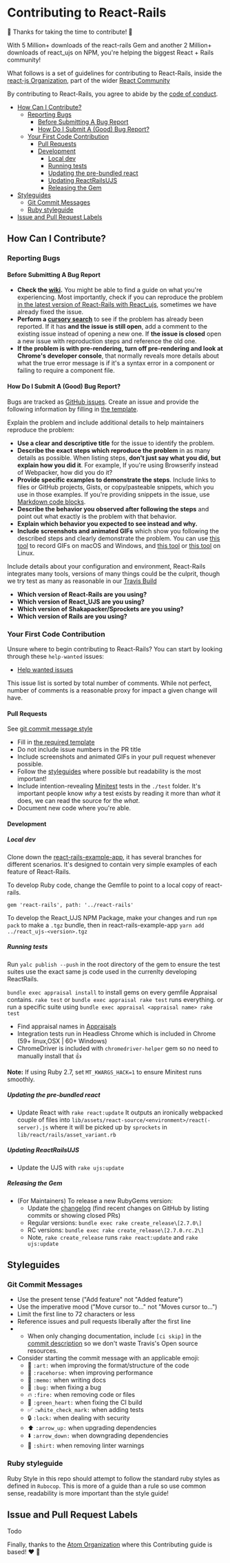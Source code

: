 # Contributing to React-Rails

🎉 Thanks for taking the time to contribute! 🎉

With 5 Million+ downloads of the react-rails Gem and another 2 Million+ downloads of react_ujs on NPM, you're helping the biggest React + Rails community!

What follows is a set of guidelines for contributing to React-Rails, inside the [react-js Organization](https://github.com/reactjs), part of the wider [React Community](https://reactcommunity.org/)

By contributing to React-Rails, you agree to abide by the [code of conduct](https://github.com/reactjs/react-rails/blob/main/CODE_OF_CONDUCT.md).

<!-- START doctoc generated TOC please keep comment here to allow auto update -->
<!-- DON'T EDIT THIS SECTION, INSTEAD RE-RUN doctoc TO UPDATE -->


- [How Can I Contribute?](#how-can-i-contribute)
  - [Reporting Bugs](#reporting-bugs)
    - [Before Submitting A Bug Report](#before-submitting-a-bug-report)
    - [How Do I Submit A (Good) Bug Report?](#how-do-i-submit-a-good-bug-report)
  - [Your First Code Contribution](#your-first-code-contribution)
    - [Pull Requests](#pull-requests)
    - [Development](#development)
      - [Local dev](#local-dev)
      - [Running tests](#running-tests)
      - [Updating the pre-bundled react](#updating-the-pre-bundled-react)
      - [Updating ReactRailsUJS](#updating-reactrailsujs)
      - [Releasing the Gem](#releasing-the-gem)
- [Styleguides](#styleguides)
  - [Git Commit Messages](#git-commit-messages)
  - [Ruby styleguide](#ruby-styleguide)
- [Issue and Pull Request Labels](#issue-and-pull-request-labels)

<!-- END doctoc generated TOC please keep comment here to allow auto update -->

## How Can I Contribute?

### Reporting Bugs

#### Before Submitting A Bug Report
* **Check the [wiki](https://github.com/reactjs/react-rails/wiki).** You might be able to find a guide on what you're experiencing. Most importantly, check if you can reproduce the problem [in the latest version of React-Rails with React_ujs](https://github.com/reactjs/react-rails/tree/main), sometimes we have already fixed the issue.
* **Perform a [cursory search](https://github.com/reactjs/react-rails/issues)** to see if the problem has already been reported. If it has **and the issue is still open**, add a comment to the existing issue instead of opening a new one. If **the issue is closed** open a new issue with reproduction steps and reference the old one.
* **If the problem is with pre-rendering, turn off pre-rendering and look at Chrome's developer console**, that normally reveals more details about what the true error message is if it's a syntax error in a component or failing to require a component file.

#### How Do I Submit A (Good) Bug Report?
Bugs are tracked as [GitHub issues](https://guides.github.com/features/issues/).
Create an issue and provide the following information by filling in [the template](.github/ISSUE_TEMPLATE.md).

Explain the problem and include additional details to help maintainers reproduce the problem:

* **Use a clear and descriptive title** for the issue to identify the problem.
* **Describe the exact steps which reproduce the problem** in as many details as possible. When listing steps, **don't just say what you did, but explain how you did it**. For example, If you're using Browserify instead of Webpacker, how did you do it?
* **Provide specific examples to demonstrate the steps**. Include links to files or GitHub projects, Gists, or copy/pasteable snippets, which you use in those examples. If you're providing snippets in the issue, use [Markdown code blocks](https://help.github.com/articles/markdown-basics/#multiple-lines).
* **Describe the behavior you observed after following the steps** and point out what exactly is the problem with that behavior.
* **Explain which behavior you expected to see instead and why.**
* **Include screenshots and animated GIFs** which show you following the described steps and clearly demonstrate the problem. You can use [this tool](http://www.cockos.com/licecap/) to record GIFs on macOS and Windows, and [this tool](https://github.com/colinkeenan/silentcast) or [this tool](https://github.com/GNOME/byzanz) on Linux.

Include details about your configuration and environment, React-Rails integrates many tools, versions of many things could be the culprit, though we try test as many as reasonable in our [Travis Build](.travis.yml)

* **Which version of React-Rails are you using?**
* **Which version of React_UJS are you using?**
* **Which version of Shakapacker/Sprockets are you using?**
* **Which version of Rails are you using?**

### Your First Code Contribution

Unsure where to begin contributing to React-Rails? You can start by looking through these `help-wanted` issues:

* [Help wanted issues](https://github.com/reactjs/react-rails/issues?q=is%3Aopen+is%3Aissue+label%3A%22help+wanted%22)

This issue list is sorted by total number of comments. While not perfect, number of comments is a reasonable proxy for impact a given change will have.

#### Pull Requests

See [git commit message style](#git-commit-messages)

* Fill in [the required template](.github/PULL_REQUEST_TEMPLATE.md)
* Do not include issue numbers in the PR title
* Include screenshots and animated GIFs in your pull request whenever possible.
* Follow the [styleguides](#styleguides) where possible but readability is the most important!
* Include intention-revealing [Minitest](https://github.com/seattlerb/minitest) tests in the `./test` folder. It's important people know *why* a test exists by reading it more than *what* it does, we can read the source for the *what*.
* Document new code where you're able.

#### Development

##### Local dev

Clone down the [react-rails-example-app](https://github.com/bookofgreg/react-rails-example-app), it has several branches for different scenarios. It's designed to contain very simple examples of each feature of React-Rails.

To develop Ruby code, change the Gemfile to point to a local copy of react-rails.
```
gem 'react-rails', path: '../react-rails'
```

To develop the React_UJS NPM Package, make your changes and run `npm pack` to make a `.tgz` bundle, then in react-rails-example-app `yarn add ../react_ujs-<version>.tgz`

##### Running tests

Run `yalc publish --push` in the root directory of the gem to ensure the test suites use the exact same js code used in the currenlty developing ReactRails.

`bundle exec appraisal install` to install gems on every gemfile Appraisal contains.
`rake test` or `bundle exec appraisal rake test` runs everything.
or run a specific suite using `bundle exec appraisal <appraisal name> rake test`
- Find appraisal names in [Appraisals](Appraisals)
- Integration tests run in Headless Chrome which is included in Chrome (59+ linux,OSX | 60+ Windows)
- ChromeDriver is included with `chromedriver-helper` gem so no need to manually install that 👍

**Note:** If using Ruby 2.7, set `MT_KWARGS_HACK=1` to ensure Minitest runs smoothly.

##### Updating the pre-bundled react
- Update React with `rake react:update`
It outputs an ironically webpacked couple of files into `lib/assets/react-source/<environment>/react(-server).js` where it will be picked up by `sprockets` in `lib/react/rails/asset_variant.rb`

##### Updating ReactRailsUJS
- Update the UJS with `rake ujs:update`

##### Releasing the Gem
- (For Maintainers) To release a new RubyGems version:
  - Update the [changelog](CHANGELOG.md) (find recent changes on GitHub by listing commits or showing closed PRs)
  - Regular versions: `bundle exec rake create_release\[2.7.0\]`
  - RC versions: `bundle exec rake create_release\[2.7.0.rc.2\]`
  - Note, `rake create_release` runs `rake react:update` and `rake ujs:update`

## Styleguides

### Git Commit Messages

* Use the present tense ("Add feature" not "Added feature")
* Use the imperative mood ("Move cursor to..." not "Moves cursor to...")
* Limit the first line to 72 characters or less
* Reference issues and pull requests liberally after the first line
* * When only changing documentation, include `[ci skip]` in the [commit description](https://docs.travis-ci.com/user/customizing-the-build/#Skipping-a-build) so we don't waste Travis's Open source resources.
* Consider starting the commit message with an applicable emoji:
    * :art: `:art:` when improving the format/structure of the code
    * :racehorse: `:racehorse:` when improving performance
    * :memo: `:memo:` when writing docs
    * :bug: `:bug:` when fixing a bug
    * :fire: `:fire:` when removing code or files
    * :green_heart: `:green_heart:` when fixing the CI build
    * :white_check_mark: `:white_check_mark:` when adding tests
    * :lock: `:lock:` when dealing with security
    * :arrow_up: `:arrow_up:` when upgrading dependencies
    * :arrow_down: `:arrow_down:` when downgrading dependencies
    * :shirt: `:shirt:` when removing linter warnings

### Ruby styleguide

Ruby Style in this repo should attempt to follow the standard ruby styles as defined in `Rubocop`. This is more of a guide than a rule so use common sense, readability is more important than the style guide!

## Issue and Pull Request Labels

Todo

Finally, thanks to the [Atom Organization](https://github.com/atom) where this Contributing guide is based! :heart: :green_heart:
